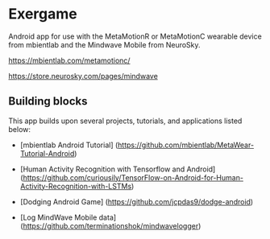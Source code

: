 # Exergame

Android app for use with the MetaMotionR or MetaMotionC wearable device from mbientlab and the Mindwave Mobile from NeuroSky.

https://mbientlab.com/metamotionc/

https://store.neurosky.com/pages/mindwave



## Building blocks

This app builds upon several projects, tutorials, and applications listed below:

- [mbientlab Android Tutorial] (https://github.com/mbientlab/MetaWear-Tutorial-Android)

- [Human Activity Recognition with Tensorflow and Android] (https://github.com/curiousily/TensorFlow-on-Android-for-Human-Activity-Recognition-with-LSTMs)

- [Dodging Android Game] (https://github.com/jcpdas9/dodge-android)

- [Log MindWave Mobile data] (https://github.com/terminationshok/mindwavelogger)
